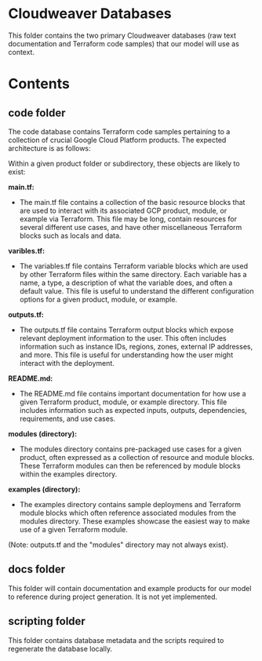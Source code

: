 # Cloudweaver Databases

This folder contains the two primary Cloudweaver databases (raw text documentation and Terraform code samples) that our model will use as context.

# Contents
## code folder
The code database contains Terraform code samples pertaining to a collection of crucial Google Cloud Platform products. The expected architecture is as follows:

Within a given product folder or subdirectory, these objects are likely to exist:

**main.tf:**

- The main.tf file contains a collection of the basic resource blocks that are used to interact with its associated GCP product, module, or example via Terraform. This file may be long, contain resources for several different use cases, and have other miscellaneous Terraform blocks such as locals and data.

**varibles.tf:**

- The variables.tf file contains Terraform variable blocks which are used by other Terraform files within the same directory. Each variable has a name, a type, a description of what the variable does, and often a default value. This file is useful to understand the different configuration options for a given product, module, or example.

**outputs.tf:**

- The outputs.tf file contains Terraform output blocks which expose relevant deployment information to the user. This often includes information such as instance IDs, regions, zones, external IP addresses, and more. This file is useful for understanding how the user might interact with the deployment.

**README.md:**

- The README.md file contains important documentation for how use a given Terraform product, module, or example directory. This file includes information such as expected inputs, outputs, dependencies, requirements, and use cases.

**modules (directory):**

- The modules directory contains pre-packaged use cases for a given product, often expressed as a collection of resource and module blocks. These Terraform modules can then be referenced by module blocks within the examples directory.

**examples (directory):**

- The examples directory contains sample deploymens and Terraform module blocks which often reference associated modules from the modules directory. These examples showcase the easiest way to make use of a given Terraform module.

(Note: outputs.tf and the "modules" directory may not always exist).

## docs folder

This folder will contain documentation and example products for our model to reference during project generation. It is not yet implemented.

## scripting folder

This folder contains database metadata and the scripts required to regenerate the database locally.